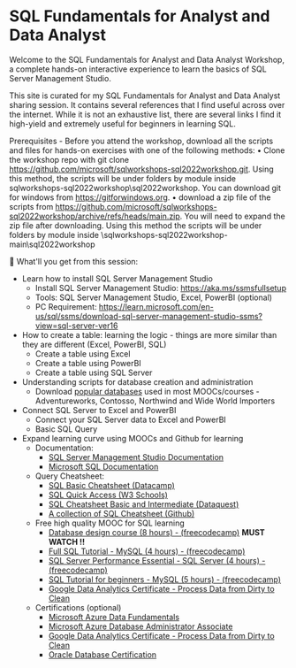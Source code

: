 # SQL Fundamentals for Analyst and Data Analyst

Welcome to the SQL Fundamentals for Analyst and Data Analyst Workshop, a complete hands-on interactive experience to learn the basics of SQL Server Management Studio.

This site is curated for my SQL Fundamentals for Analyst and Data Analyst sharing session. It contains several references that I find useful across over the internet. While it is not an exhaustive list, there are several links I find it high-yield and extremely useful for beginners in learning SQL. 

Prerequisites - Before you attend the workshop, download all the scripts and files for hands-on exercises with one of the following methods:
• Clone the workshop repo with git clone https://github.com/microsoft/sqlworkshops-sql2022workshop.git. Using this method, the scripts will be under folders by module 
inside sqlworkshops-sql2022workshop\sql2022workshop. You can download git for windows from https://gitforwindows.org.
• download a zip file of the scripts from https://github.com/microsoft/sqlworkshops-sql2022workshop/archive/refs/heads/main.zip. You will need to expand the zip file after 
downloading. Using this method the scripts will be under folders by module inside \sqlworkshops-sql2022workshop-main\sql2022workshop


🎯 What'll you get from this session:
* Learn how to install SQL Server Management Studio
    * Install SQL Server Management Studio: https://aka.ms/ssmsfullsetup
    * Tools: SQL Server Management Studio, Excel, PowerBI (optional)
    * PC Requirement: https://learn.microsoft.com/en-us/sql/ssms/download-sql-server-management-studio-ssms?view=sql-server-ver16
* How to create a table: learning the logic - things are more similar than they are different (Excel, PowerBI, SQL)
    * Create a table using Excel
    * Create a table using PowerBI
    * Create a table using SQL Server
* Understanding scripts for database creation and administration
    * Download [popular databases](https://github.com/microsoft/sql-server-samples/tree/master/samples/databases) used in most MOOCs/courses - Adventureworks, Contosso, Northwind and Wide World Importers
* Connect SQL Server to Excel and PowerBI
    * Connect your SQL Server data to Excel and PowerBI
    * Basic SQL Query
* Expand learning curve using MOOCs and Github for learning
    * Documentation:
        * [SQL Server Management Studio Documentation](https://learn.microsoft.com/en-us/sql/sql-server/?view=sql-server-ver16)
        * [Microsoft SQL Documentation](https://learn.microsoft.com/en-us/sql/?view=sql-server-ver16)
    * Query Cheatsheet:
        - [SQL Basic Cheatsheet (Datacamp)](https://images.datacamp.com/image/upload/v1675360372/Marketing/Blog/SQL_Basics_For_Data_Science.pdf)
        - [SQL Quick Access (W3 Schools)](https://www.w3schools.com/sql/sql_quickref.asp)
        - [SQL Cheatsheet Basic and Intermediate (Dataquest)](https://www.dataquest.io/wp-content/uploads/2021/01/dataquest-sql-cheat-sheet.pdf)
        - [A collection of SQL Cheatsheet (Github)](https://github.com/FranzDiebold/data-science-cheat-sheets)
    * Free high quality MOOC for SQL learning
        - [Database design course (8 hours) - (freecodecamp)](https://www.youtube.com/watch?v=ztHopE5Wnpc) **MUST WATCH !!** 
        - [Full SQL Tutorial - MySQL (4 hours) - (freecodecamp)](https://youtu.be/HXV3zeQKqGY?si=4gXicfg2YeEbCnS0) 
        - [SQL Server Performance Essential - SQL Server (4 hours) - (freecodecamp)](https://youtu.be/HvxmF0FUwrM?si=h_5fTBZZkav1Oyft)
        - [SQL Tutorial for beginners - MySQL (5 hours) - (freecodecamp)](https://www.youtube.com/watch?v=-fW2X7fh7Yg)
        - [Google Data Analytics Certificate - Process Data from Dirty to Clean](https://www.coursera.org/learn/process-data?specialization=google-data-analytics)
    * Certifications (optional)
        - [Microsoft Azure Data Fundamentals](https://learn.microsoft.com/en-us/credentials/certifications/azure-database-administrator-associate/?practice-assessment-type=certification)
        - [Microsoft Azure Database Administrator Associate](https://learn.microsoft.com/en-us/credentials/certifications/azure-database-administrator-associate/?practice-assessment-type=certification)
        - [Google Data Analytics Certificate - Process Data from Dirty to Clean](https://www.coursera.org/learn/process-data?specialization=google-data-analytics)
        - [Oracle Database Certification](https://academy.oracle.com/en/solutions-curriculum-database.html)


